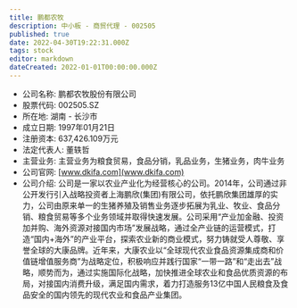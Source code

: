 ```yaml
---
title: 鹏都农牧
description: 中小板 - 商贸代理 - 002505
published: true
date: 2022-04-30T19:22:31.000Z
tags: stock
editor: markdown
dateCreated: 2022-01-01T00:00:00.000Z
---
```


- 公司名称: 鹏都农牧股份有限公司
- 股票代码: 002505.SZ
- 所在地: 湖南 - 长沙市
- 成立日期: 1997年01月21日
- 注册资本: 637,426.109万元
- 法定代表人: 董轶哲
- 主营业务: 主营业务为粮食贸易，食品分销，乳品业务，生猪业务，肉牛业务
- 公司官网: [www.dkifa.com](www.dkifa.com)
- 公司介绍: 公司是一家以农业产业化为经营核心的公司。2014年，公司通过非公开发行引入战略投资者上海鹏欣(集团)有限公司，依托鹏欣集团雄厚的实力，公司由原来单一的生猪养殖及销售业务逐步拓展为乳业、牧业、食品分销、粮食贸易等多个业务领域并取得快速发展。公司采用“产业加金融、投资加并购、海外资源对接国内市场”发展战略，通过全产业链的运营模式，打造“国内+海外”的产业平台，探索农业新的商业模式，努力铸就受人尊敬、享誉全球的大康品牌。近年来，大康农业以“全球现代农业食品资源集成商和价值链增值服务商”为战略定位，积极响应并践行国家“一带一路”和“走出去”战略，顺势而为，通过实施国际化战略，加快推进全球农业和食品优质资源的布局，对接国内消费升级，满足国内需求，着力打造服务13亿中国人民粮食及食品安全的国内领先的现代农业和食品产业集团。


